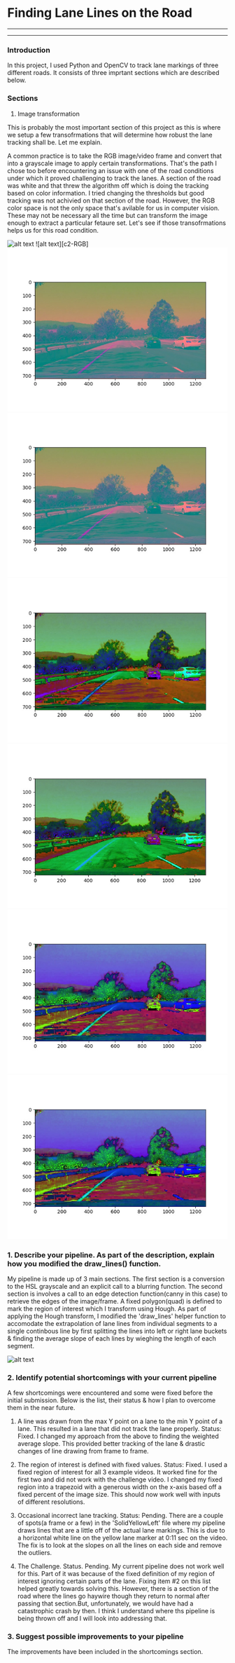 # **Finding Lane Lines on the Road** 

---


[//]: # (Image References)

[image1]: ./examples/grayscale.jpg "Grayscale"
[c1-RGB]: ./examples/challenge-1.jpeg "c1-HLS"
[c1-HLS]: ./examples/challenge-1HLS.jpeg "c1-HLS"
[c1-HSV]: ./examples/challenge-1inHSV.jpeg "c1-HSV"
[c1-YUV]: ./examples/challenge-1inYUV.jpeg "c1-YUV"
[c2-RBG]: ./examples/challenge-1inHLS.jpeg "c2-RGB"
[c2-HLS]: ./examples/challenge-2inHLS.jpeg "c2-HLS"
[c2-HSV]: ./examples/challenge-1inHSV.jpeg "c2-HSV"
[c2-YUV]: ./examples/challenge-1inYUV.jpeg "c2-YUV"

---

### Introduction

In this project, I used Python and OpenCV to track lane markings of three different roads. It consists of three imprtant sections which are described below.

### Sections

1. Image transformation

This is probably the most important section of this project as this is where we setup a few transofrmations that will determine how robust the lane tracking shall be. Let me explain.

A common practice is to take the RGB image/video frame and convert that into a grayscale image to apply certain transformations. That's the path I chose too before encountering an issue with one of the road conditions under which it proved challenging to track the lanes. A section of the road was white and that threw the algorithm off which is doing the tracking based on color information. I tried changing the thresholds but good tracking was not achivied on that section of the road. However, the RGB color space is not the only space that's avilable for us in computer vision. These may not be necessary all the time but can transform the image enough to extract a particular fetaure set. Let's see if those transofrmations helps us for this road condition.

![alt text][c1-RGB]
![alt text][c2-RGB]
![alt text][c1-YUV]
![alt text][c2-YUV]
![alt text][c1-HLS]
![alt text][c2-HLS]
![alt text][c1-HSV]
![alt text][c2-HSV]




### 1. Describe your pipeline. As part of the description, explain how you modified the draw_lines() function.

My pipeline is made up of 3 main sections. The first section is a conversion to the HSL  grayscale and an explicit call to a blurring function. The second section is involves a call to an edge detection function(canny in this case) to retrieve the edges of the image/frame. A fixed polygon(quad) is defined to mark the region of interest which I transform using Hough. As part of applying the Hough transform, I modified the 'draw_lines' helper function to accomodate the extrapolation of lane lines from individual segments to a single continbous line by first splitting the lines into left or right lane buckets & finding the average slope of each lines by wieghing the length of each segment.


![alt text][image1]


### 2. Identify potential shortcomings with your current pipeline

A few shortcomings were encountered and some were fixed before the initial submission. Below is the list, their status & how I plan to overcome them in the near future.

1. A line was drawn from the max Y point on a lane to the min Y point of a lane. This resulted in a lane that did not track the lane properly.
  Status: Fixed. I changed my approach from the above to finding the weighted average slope. This provided better tracking of the lane & drastic changes of line drawing from frame to frame.
  
 2. The region of interest is defined with fixed values.
  Status: Fixed. I used a fixed region of interest for all 3 example videos. It worked fine for the first two and did not work with the challenge video. I changed my fixed region into a trapezoid with a generous width on the x-axis based off a fixed percent of the image size. This should now work well with inputs of different resolutions.
  
  3. Occasional incorrect lane tracking.
  Status: Pending. There are a couple of spots(a frame or a few) in the 'SolidYellowLeft' file where my pipeline draws lines that are a little off of the actual lane markings. This is due to a horizontal white line on the yellow lane marker at 0:11 sec on the video. The fix is to look at the slopes on all the lines on each side and remove the outliers.
  
  4. The Challenge.
  Status. Pending. My current pipeline does not work well for this. Part of it was because of the fixed definition of my region of interest ignoring certain parts of the lane. Fixing item #2 on this list helped greatly towards solving this. However, there is a section of the road where the lines go haywire though they return to normal after passing that section.But, unfortunately, we would have had a catastrophic crash by then. I think I understand where ths pipeline is being thrown off and I will look into addressing that.


### 3. Suggest possible improvements to your pipeline

The improvements have been included in the shortcomings section.
